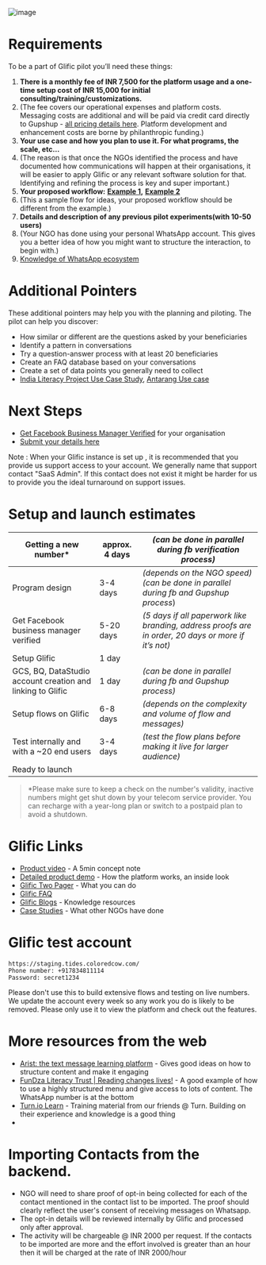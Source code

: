 ![image](https://user-images.githubusercontent.com/32592458/212236384-09147af2-3acf-45b0-a644-4aa090bdda1e.png)

# Requirements

To be a part of Glific pilot you’ll need these things:

1. **There is a monthly fee of INR 7,500 for the platform usage and a one-time setup cost of INR 15,000 for initial consulting/training/customizations.** 
1. (The fee  covers our operational expenses and platform costs. Messaging costs are additional and will be paid via credit card directly to Gupshup - [all pricing details here](https://tides.coloredcow.com/pricing).  Platform development and enhancement costs are borne by philanthropic funding.)
1. **Your use case and how you plan to use it. For what programs, the scale, etc…**
1. (The reason is that once the NGOs identified the process and have documented how communications will happen at their organisations, it will be easier to apply Glific or any relevant software solution for that. Identifying and refining the process is key and super important.)  
1. **Your proposed workflow:** [**Example 1**](https://docs.google.com/document/d/1jQcSOLfASa_RR7f_JlZd7WT2INaSC9tTQCNdWI_EOOw/edit)**,** [**Example 2**](https://docs.google.com/document/d/1CQAFkDsktgk-2dUb_qOkeVZyLuObCyBql5wI3V3kT2E/edit)
1. (This a sample flow for ideas, your proposed workflow should be different from the example.)
1. **Details and description of any previous pilot experiments(with 10-50 users)** 
1. (Your NGO has done using your personal WhatsApp account.  This gives you a better idea of how you might want to structure the interaction, to begin with.)
1. [Knowledge of WhatsApp ecosystem](https://glific.org/7-things-you-must-know-about-using-whatsapp-chatbot/ )

# Additional Pointers

These additional pointers may help you with the planning and piloting. The pilot can help you discover:

- How similar or different are the questions asked by your beneficiaries
- Identify a pattern in conversations
- Try a question-answer process with at least 20 beneficiaries
- Create an FAQ database based on your conversations
- Create a set of data points you generally need to collect
- [India Literacy Project Use Case Study](https://docs.google.com/document/d/1YnCnzfjxwPfOirJSgTE6_BQxkTpPKxbP_hP_6zXkNFY/edit), [Antarang Use case](https://docs.google.com/document/d/1jQcSOLfASa_RR7f_JlZd7WT2INaSC9tTQCNdWI_EOOw/edit?ts=5fe42228)

# Next Steps

- [Get Facebook Business Manager Verified](02.%20Facebook%20verification%20process%20for%20WA%20business%20API.md) for your organisation
- [Submit your details here](https://cc.tides.coloredcow.com/organization-registration)  

Note : When your Glific instance is set up , it is recommended that you provide us support access to your account. We generally name that support contact &quot;SaaS Admin&quot;. If this contact does not exist it might be harder for us to provide you the ideal turnaround on support issues.

# Setup and launch estimates

| Getting a new number* | approx.     4 days | _(can be done in parallel during fb verification process)_ |
| --- | --- | --- |
| Program design | 3-4 days  | _(depends on the NGO speed)                     (can be done in parallel during fb and Gupshup process_) |
| Get Facebook business manager verified | 5-20 days | _(5 days if all paperwork like branding, address proofs are in order, 20 days or more if it’s not)_ |
| Setup Glific | 1 day |  |
| GCS, BQ, DataStudio account creation and linking to Glific | 1 day | _(can be done in parallel during fb and Gupshup process)_ |
| Setup flows on Glific | 6-8 days | _(depends on the complexity and volume of flow and messages)_ |
| Test internally and with a ~20 end users | 3-4 days | _(test the flow plans before making it live for larger audience)_ |
| Ready to launch |  |  |

> *Please make sure to keep a check on the number&#39;s validity, inactive numbers might get shut down by your telecom service provider. You can recharge with a year-long plan or switch to a postpaid plan to avoid a shutdown.

# Glific Links

- [Product video](https://www.youtube.com/watch?v=r6pI3YnINws) - A 5min concept note
- [Detailed product  demo](https://www.youtube.com/watch?v=EO-W0cFy_i8) - How the platform works, an inside look
- [Glific Two Pager](https://drive.google.com/file/d/1jWlB4wh8ZsUVlQf4xZ3UOVUkmG5QgQYx/view?usp=sharing) - What you can do
- [Glific FAQ](https://chintugudiya.org/glific-faqs/)
- [Glific Blogs](https://glific.org/blogs/) - Knowledge resources
- [Case Studies](https://glific.org/tag/case-study/) - What other NGOs have done

# Glific test account

```
https://staging.tides.coloredcow.com/
Phone number: +917834811114
Password: secret1234
```

Please don&#39;t use this to build extensive flows and testing on live numbers. We update the account every week so any work you do is likely to be removed. Please only use it to view the platform and check out the features.

# More resources from the web

- [Arist: the text message learning platform](https://www.arist.co) - Gives good ideas on how to structure content and make it engaging
- [FunDza Literacy Trust | Reading changes lives!](http://www.fundza.co.za) - A good example of how to use a highly structured menu and give access to lots of content. The WhatsApp number is at the bottom
- [Turn.io Learn](https://learn.turn.io) - Training material from our friends @ Turn. Building on their experience and knowledge is a good thing
- 

# Importing Contacts from the backend.

- NGO will need to share proof of opt-in being collected for each of the contact mentioned in the contact list to be imported. The proof should clearly reflect the user&#39;s consent of receiving messages on Whatsapp. 
- The opt-in details will be reviewed internally by Glific and processed only after approval. 
- The activity will be chargeable @ INR 2000 per request. If the contacts to be imported are more and the effort involved is greater than an hour then it will be charged at the rate of INR 2000/hour
